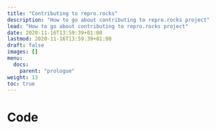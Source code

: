 ```yaml
---
title: "Contributing to repro.rocks"
description: "How to go about contributing to repro.rocks project"
lead: "How to go about contributing to repro.rocks project"
date: 2020-11-16T13:59:39+01:00
lastmod: 2020-11-16T13:59:39+01:00
draft: false
images: []
menu:
  docs:
    parent: "prologue"
weight: 13
toc: true
---
```



# Code 